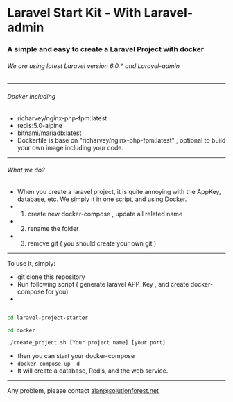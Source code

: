# Laravel Start Kit - With Laravel-admin
### A simple and easy to create a Laravel Project with docker
###### We are using latest Laravel version 6.0.* and Laravel-admin 

---

###### Docker including
* richarvey/nginx-php-fpm:latest
* redis:5.0-alpine
* bitnami/mariadb:latest
* Dockerfile is base on "richarvey/nginx-php-fpm:latest" , optional to build your own image including your code.

---

###### What we do?
* When you create a laravel project, it is quite annoying with the AppKey, database, etc. We simply it in one script, and using Docker.
* 1) create new docker-compose , update all related name
* 2) rename the folder
* 3) remove git ( you should create your own git )

---

To use it, simply:

* git clone this repository
* Run following script ( generate laravel APP_Key , and create docker-compose for you)
* 
```sh

cd laravel-project-starter

cd docker

./create_project.sh [Your project name] [your port]
```

* then you can start your docker-compose
* ``` docker-compose up -d ```
* It will create a database, Redis, and the web service.
---

Any problem, please contact alan@solutionforest.net
